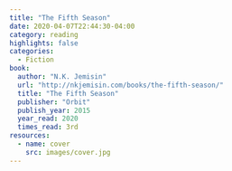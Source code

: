 ```yaml
---
title: "The Fifth Season"
date: 2020-04-07T22:44:30-04:00
category: reading
highlights: false
categories:
  - Fiction
book:
  author: "N.K. Jemisin"
  url: "http://nkjemisin.com/books/the-fifth-season/"
  title: "The Fifth Season"
  publisher: "Orbit"
  publish_year: 2015
  year_read: 2020
  times_read: 3rd
resources:
  - name: cover
    src: images/cover.jpg
---
```


